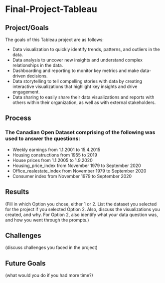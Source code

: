 # Final-Project-Tableau

## Project/Goals
The goals of this Tableau project are as follows:
* Data visualization to quickly identify trends, patterns, and outliers in the data.
* Data analysis to uncover new insights and understand complex relationships in the data.
* Dashboarding and reporting to monitor key metrics and make data-driven decisions.
* Data storytelling to tell compelling stories with data by creating interactive visualizations that highlight key insights and drive engagement.
* Data sharing to easily share their data visualizations and reports with others within their organization, as well as with external stakeholders.

## Process
### The Canadian Open Dataset comprising of the following was used to answer the questions:
* Weekly earnings from 1.1.2001 to 15.4.2015
* Housing constructions from 1955 to 2019
* House prices from 1.1.2005 to 1.9.2020
* Housing_price_index from November 1979 to September 2020
* Office_realestate_index from November 1979 to September 2020
* Consumer index from November 1979 to September 2020

## Results
(Fill in which Option you chose, either 1 or 2. List the dataset you selected for the project if you selected Option 2. Also, discuss the visualizations you created, and why. For Option 2, also identify what your data question was, and how you went through the prompts.)

## Challenges 
(discuss challenges you faced in the project)

## Future Goals
(what would you do if you had more time?)
